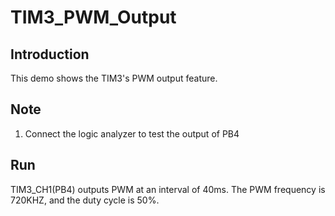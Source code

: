 # TIM3_PWM_Output

## Introduction

This demo shows the  TIM3's PWM output feature.

## Note

1. Connect the logic analyzer to test the output of PB4

## Run

TIM3_CH1(PB4) outputs PWM at an interval of 40ms. 
The PWM frequency is 720KHZ, and the duty cycle is 50%. 